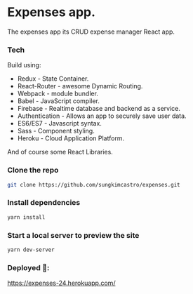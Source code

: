 # Expenses app.

The expenses app its CRUD expense manager React app.


### Tech

Build using:

* Redux - State Container.
* React-Router - awesome Dynamic Routing.
* Webpack - module bundler.
* Babel - JavaScript compiler.
* Firebase - Realtime database and backend as a service.
* Authentication - Allows an app to securely save user data.
* ES6/ES7 - Javascript syntax.
* Sass - Component styling.
* Heroku - Cloud Application Platform.

And of course some React Libraries.

### Clone the repo

```bash
git clone https://github.com/sungkimcastro/expenses.git
```

### Install dependencies

```bash
yarn install
```

### Start a local server to preview the site

```bash
yarn dev-server
```

### Deployed 🚀: 

https://expenses-24.herokuapp.com/
